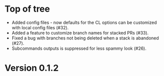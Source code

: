 # Top of tree

* Added config files - now defaults for the CL options can be customized with
  local config files (#32).
* Added a feature to customize branch names for stacked PRs (#33).
* Fixed a bug with branches not being deleted when a stack is abandoned (#27).
* Subcommands outputs is suppressed for less spammy look (#26).

# Version 0.1.2
